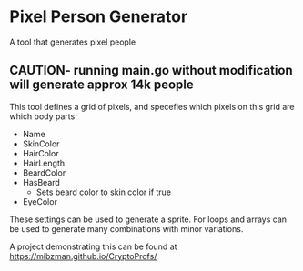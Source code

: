 # Pixel Person Generator
A tool that generates pixel people

## CAUTION- running main.go without modification will generate approx 14k people

This tool defines a grid of pixels, and specefies which pixels on this grid are which body parts:

- Name
- SkinColor
- HairColor
- HairLength
- BeardColor
- HasBeard
  - Sets beard color to skin color if true
- EyeColor

These settings can be used to generate a sprite.  For loops and arrays can be used to generate many combinations with minor variations.

A project demonstrating this can be found at https://mibzman.github.io/CryptoProfs/
